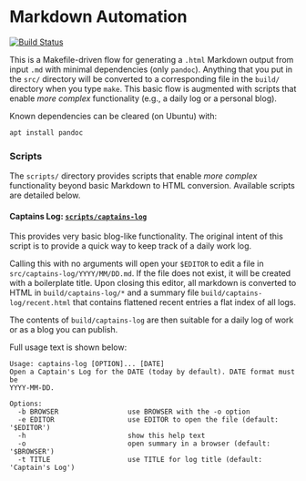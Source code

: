# Markdown Automation

[![Build Status](https://travis-ci.org/seldridge/make-markdown.svg?branch=master)](https://travis-ci.org/seldridge/make-markdown)

This is a Makefile-driven flow for generating a `.html` Markdown output
from input `.md` with minimal dependencies (only `pandoc`). Anything that
you put in the `src/` directory will be converted to a corresponding file
in the `build/` directory when you type `make`. This basic flow is
augmented with scripts that enable _more complex_ functionality (e.g., a
daily log or a personal blog).

Known dependencies can be cleared (on Ubuntu) with:
```bash
apt install pandoc
```

### Scripts

The `scripts/` directory provides scripts that enable _more complex_
functionality beyond basic Markdown to HTML conversion. Available scripts
are detailed below.

#### Captains Log: [`scripts/captains-log`](scripts/captains-log)

This provides very basic blog-like functionality. The original intent of
this script is to provide a quick way to keep track of a daily work log.

Calling this with no arguments will open your `$EDITOR` to edit a file in
`src/captains-log/YYYY/MM/DD.md`. If the file does not exist, it will be
created with a boilerplate title. Upon closing this editor, all markdown
is converted to HTML in `build/captains-log/*` and a summary file
`build/captains-log/recent.html` that contains flattened recent entries a
flat index of all logs.

The contents of `build/captains-log` are then suitable for a daily log of
work or as a blog you can publish.

Full usage text is shown below:
```
Usage: captains-log [OPTION]... [DATE]
Open a Captain's Log for the DATE (today by default). DATE format must be
YYYY-MM-DD.

Options:
  -b BROWSER                 use BROWSER with the -o option
  -e EDITOR                  use EDITOR to open the file (default: '$EDITOR')
  -h                         show this help text
  -o                         open summary in a browser (default: '$BROWSER')
  -t TITLE                   use TITLE for log title (default: 'Captain's Log')
```
